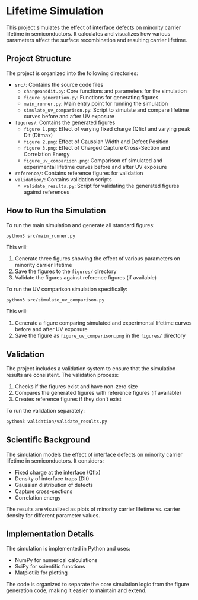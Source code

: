 # Lifetime Simulation

This project simulates the effect of interface defects on minority carrier lifetime in semiconductors. It calculates and visualizes how various parameters affect the surface recombination and resulting carrier lifetime.

## Project Structure

The project is organized into the following directories:

- `src/`: Contains the source code files
  - `chargeanddit.py`: Core functions and parameters for the simulation
  - `figure_generation.py`: Functions for generating figures
  - `main_runner.py`: Main entry point for running the simulation
  - `simulate_uv_comparison.py`: Script to simulate and compare lifetime curves before and after UV exposure
- `figures/`: Contains the generated figures
  - `figure 1.png`: Effect of varying fixed charge (Qfix) and varying peak Dit (Ditmax)
  - `figure 2.png`: Effect of Gaussian Width and Defect Position
  - `figure 3.png`: Effect of Charged Capture Cross-Section and Correlation Energy
  - `figure_uv_comparison.png`: Comparison of simulated and experimental lifetime curves before and after UV exposure
- `reference/`: Contains reference figures for validation
- `validation/`: Contains validation scripts
  - `validate_results.py`: Script for validating the generated figures against references

## How to Run the Simulation

To run the main simulation and generate all standard figures:

```bash
python3 src/main_runner.py
```

This will:
1. Generate three figures showing the effect of various parameters on minority carrier lifetime
2. Save the figures to the `figures/` directory
3. Validate the figures against reference figures (if available)

To run the UV comparison simulation specifically:

```bash
python3 src/simulate_uv_comparison.py
```

This will:
1. Generate a figure comparing simulated and experimental lifetime curves before and after UV exposure
2. Save the figure as `figure_uv_comparison.png` in the `figures/` directory

## Validation

The project includes a validation system to ensure that the simulation results are consistent. The validation process:

1. Checks if the figures exist and have non-zero size
2. Compares the generated figures with reference figures (if available)
3. Creates reference figures if they don't exist

To run the validation separately:

```bash
python3 validation/validate_results.py
```

## Scientific Background

The simulation models the effect of interface defects on minority carrier lifetime in semiconductors. It considers:

- Fixed charge at the interface (Qfix)
- Density of interface traps (Dit)
- Gaussian distribution of defects
- Capture cross-sections
- Correlation energy

The results are visualized as plots of minority carrier lifetime vs. carrier density for different parameter values.

## Implementation Details

The simulation is implemented in Python and uses:

- NumPy for numerical calculations
- SciPy for scientific functions
- Matplotlib for plotting

The code is organized to separate the core simulation logic from the figure generation code, making it easier to maintain and extend.
